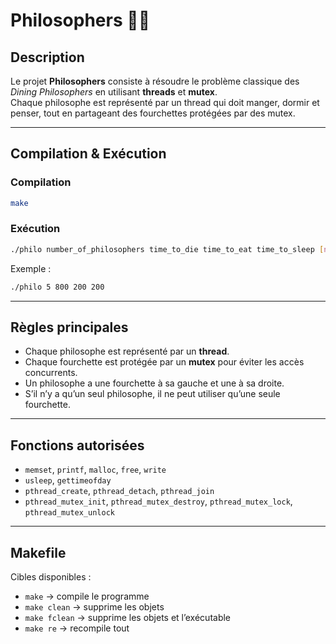 # Philosophers 🧠🍝

## Description
Le projet **Philosophers** consiste à résoudre le problème classique des *Dining Philosophers* en utilisant **threads** et **mutex**.  
Chaque philosophe est représenté par un thread qui doit manger, dormir et penser, tout en partageant des fourchettes protégées par des mutex.

---

## Compilation & Exécution

### Compilation
```bash
make
```

### Exécution
```bash
./philo number_of_philosophers time_to_die time_to_eat time_to_sleep [number_of_times_each_philosopher_must_eat]
```

Exemple :  
```bash
./philo 5 800 200 200
```

---

## Règles principales
- Chaque philosophe est représenté par un **thread**.  
- Chaque fourchette est protégée par un **mutex** pour éviter les accès concurrents.  
- Un philosophe a une fourchette à sa gauche et une à sa droite.  
- S’il n’y a qu’un seul philosophe, il ne peut utiliser qu’une seule fourchette.  

---

## Fonctions autorisées
- `memset`, `printf`, `malloc`, `free`, `write`  
- `usleep`, `gettimeofday`  
- `pthread_create`, `pthread_detach`, `pthread_join`  
- `pthread_mutex_init`, `pthread_mutex_destroy`, `pthread_mutex_lock`, `pthread_mutex_unlock`  

---

## Makefile
Cibles disponibles :  
- `make` → compile le programme  
- `make clean` → supprime les objets  
- `make fclean` → supprime les objets et l’exécutable  
- `make re` → recompile tout  
